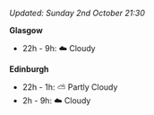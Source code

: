 *Updated: Sunday 2nd October 21:30*

**Glasgow**

* 22h - 9h: :cloud: Cloudy

**Edinburgh**

* 22h - 1h: :partly_sunny: Partly Cloudy
* 2h - 9h: :cloud: Cloudy
